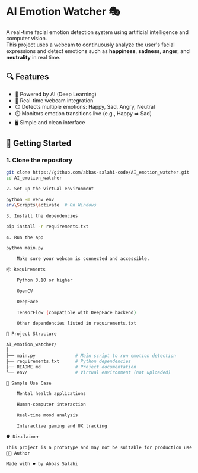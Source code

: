 # AI Emotion Watcher 🎭

A real-time facial emotion detection system using artificial intelligence and computer vision.  
This project uses a webcam to continuously analyze the user's facial expressions and detect emotions such as **happiness**, **sadness**, **anger**, and **neutrality** in real time.

## 🔍 Features

- 🧠 Powered by AI (Deep Learning)
- 🎥 Real-time webcam integration
- 😊 Detects multiple emotions: Happy, Sad, Angry, Neutral
- ⏱️ Monitors emotion transitions live (e.g., Happy ➡️ Sad)
- 🖥️ Simple and clean interface

## 🚀 Getting Started

### 1. Clone the repository

```bash
git clone https://github.com/abbas-salahi-code/AI_emotion_watcher.git
cd AI_emotion_watcher

2. Set up the virtual environment

python -m venv env
env\Scripts\activate  # On Windows

3. Install the dependencies

pip install -r requirements.txt

4. Run the app

python main.py

    Make sure your webcam is connected and accessible.

📦 Requirements

    Python 3.10 or higher

    OpenCV

    DeepFace

    TensorFlow (compatible with DeepFace backend)

    Other dependencies listed in requirements.txt

📁 Project Structure

AI_emotion_watcher/
│
├── main.py               # Main script to run emotion detection
├── requirements.txt      # Python dependencies
├── README.md             # Project documentation
└── env/                  # Virtual environment (not uploaded)

📸 Sample Use Case

    Mental health applications

    Human-computer interaction

    Real-time mood analysis

    Interactive gaming and UX tracking

🛡️ Disclaimer

This project is a prototype and may not be suitable for production use without optimization and further testing.
👨‍💻 Author

Made with ❤️ by Abbas Salahi
